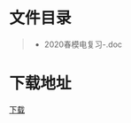 # 文件目录
> * 2020春模电复习-.doc


# 下载地址
[下载](https://github.com/ZHlovecat/ycitedu/tree/main/%E7%9B%90%E5%9F%8E%E5%B7%A5%E5%AD%A6%E9%99%A2%E8%AF%BE%E7%A8%8B%E6%94%BB%E7%95%A5%E5%85%B1%E4%BA%AB%E8%AE%A1%E5%88%92/%E6%A8%A1%E7%94%B5)